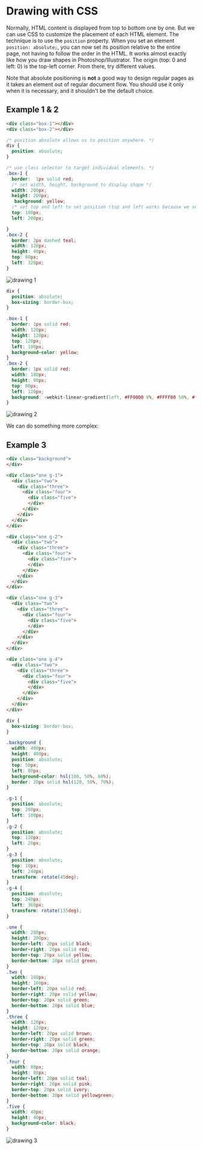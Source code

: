 # Drawing with CSS

Normally, HTML content is displayed from top to bottom one by one. But we can use CSS to customize the placement of each HTML element. The technique is to use the `position` property. When you set an element `position: absolute;`, you can now set its position relative to the entire page, not having to follow the order in the HTML. It works almost exactly like how you draw shapes in Photoshop/Illustrator. The origin (top: 0 and left: 0) is the top-left corner. From there, try different values.

Note that absolute positioning is **not** a good way to design regular pages as it takes an element out of regular document flow. You should use it only when it is necessary, and it shouldn't be the default choice.

## Example 1 & 2

```html
<div class="box-1"></div>
<div class="box-2"></div>
```

```css
/* position absolute allows us to position anywhere. */
div {
  position: absolute; 
}

/* use class selector to target individual elements. */
.box-1 {
  border:  1px solid red;
  /* set width, height, background to display shape */
  width: 200px;
  height: 200px;
   background: yellow;
  /* set top and left to set position (top and left works because we set div position to absolute) */
  top: 100px;
  left: 200px;

}
.box-2 {
  border: 2px dashed teal;
  width: 120px;
  height: 40px;
  top: 80px;
  left: 320px;
}
```

![drawing 1](./css-drawing-1.png)



```css
div {
  position: absolute;
  box-sizing: border-box;
}

.box-1 {
  border: 1px solid red;
  width: 120px;
  height: 120px;
  top: 120px;
  left: 100px;
  background-color: yellow;
}
.box-2 {
  border: 1px solid red;
  width: 180px;
  height: 80px;
  top: 80px;
  left: 120px;
  background: -webkit-linear-gradient(left, #FF0000 0%, #FFFF00 50%, #ff0000 100%); 
}
```

![drawing 2](./css-drawing-2.png)

We can do something more complex:

## Example 3

```html
<div class="background">
</div>

<div class="one g-1">
  <div class="two">
    <div class="three">
      <div class="four">
        <div class="five">
        </div>
      </div>
    </div>
  </div>
</div>

<div class="one g-2">
  <div class="two">
    <div class="three">
      <div class="four">
        <div class="five">
        </div>
      </div>
    </div>
  </div>
</div>

<div class="one g-3">
  <div class="two">
    <div class="three">
      <div class="four">
        <div class="five">
        </div>
      </div>
    </div>
  </div>
</div>

<div class="one g-4">
  <div class="two">
    <div class="three">
      <div class="four">
        <div class="five">
        </div>
      </div>
    </div>
  </div>
</div>
```

```css
div {
  box-sizing: border-box;
}

.background {
  width: 400px;
  height: 400px;
  position: absolute;
  top: 50px;
  left: 80px;
  background-color: hsl(100, 50%, 80%);
  border: 20px solid hsl(120, 50%, 70%);
}

.g-1 {
  position: absolute;
  top: 200px;
  left: 100px;
}
.g-2 {
  position: absolute;
  top: 120px;
  left: 20px;
}
.g-3 {
  position: absolute;
  top: 10px;
  left: 240px;
  transform: rotate(45deg);
}
.g-4 {
  position: absolute;
  top: 240px;
  left: 360px;
  transform: rotate(135deg);
}

.one {
  width: 200px;
  height: 200px;
  border-left: 20px solid black;
  border-right: 20px solid red;
  border-top: 20px solid yellow;
  border-bottom: 20px solid green;
}
.two {
  width: 160px;
  height: 160px;
  border-left: 20px solid red;
  border-right: 20px solid yellow;
  border-top: 20px solid green;
  border-bottom: 20px solid blue;
}
.three {
  width: 120px;
  height: 120px;
  border-left: 20px solid brown;
  border-right: 20px solid green;
  border-top: 20px solid black;
  border-bottom: 20px solid orange;
}
.four {
  width: 80px;
  height: 80px;
  border-left: 20px solid teal;
  border-right: 20px solid pink;
  border-top: 20px solid ivory;
  border-bottom: 20px solid yellowgreen;
}
.five {
  width: 40px;
  height: 40px;
  background-color: black;
}
```

![drawing 3](./css-drawing-3.png)

